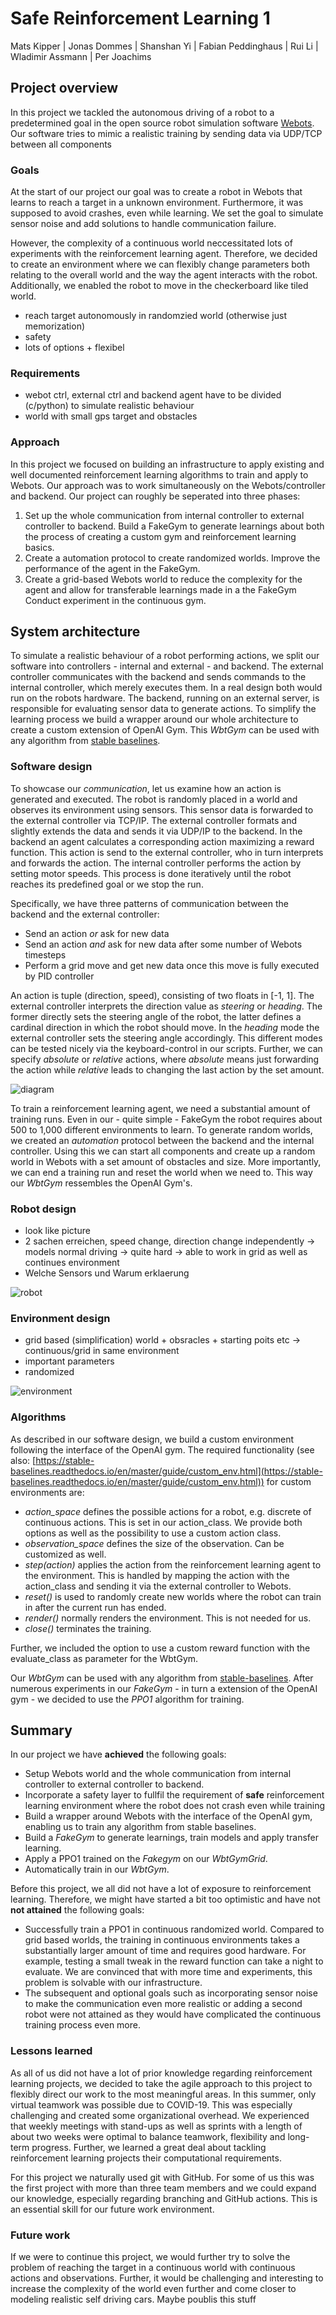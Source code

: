 # Safe Reinforcement Learning 1
Mats Kipper | Jonas Dommes | Shanshan Yi | Fabian Peddinghaus | Rui Li | Wladimir Assmann | Per Joachims

## Project overview
In this project we tackled the autonomous driving of a robot to a predetermined goal in the open source robot simulation software [Webots](https://www.cyberbotics.com/). Our software tries to mimic a realistic training by sending data via UDP/TCP between all components
<!-- A **short** summary of your project topic. -->


### Goals
At the start of our project our goal was to create a robot in Webots that learns to reach a target in a unknown environment. Furthermore, it was supposed to avoid crashes, even while learning. We set the goal to simulate sensor noise and add solutions to handle communication failure.

However, the complexity of a continuous world neccessitated lots of experiments with the reinforcement learning agent. Therefore, we decided to create an environment where we can flexibly change parameters both relating to the overall world and the way the agent interacts with the robot. Additionally, we enabled the robot to move in the checkerboard like tiled world.

- reach target autonomously in randomzied world (otherwise just memorization)
- safety
- lots of options + flexibel

### Requirements
<!-- List the **necessary** and **optional** requirements that were set for your project.
- Safe Exploration while training -->
 - webot ctrl, external ctrl and backend agent have to be divided (c/python) to simulate realistic behaviour
 - world with small gps target and obstacles


### Approach
In this project we focused on building an infrastructure to apply existing and well documented reinforcement learning algorithms to train and apply to Webots. Our approach was to work simultaneously on the Webots/controller and backend. Our project can roughly be seperated into three phases:
1. Set up the whole communication from internal controller to external controller to backend. Build a FakeGym to generate learnings about both the process of creating a custom gym and reinforcement learning basics.
2. Create a automation protocol to create randomized worlds. Improve the performance of the agent in the FakeGym.
3. Create a grid-based Webots world to reduce the complexity for the agent and allow for transferable learnings made in a the FakeGym Conduct experiment in the continuous gym.
<!-- How have you tried to meet the above requirements? What were your ideas? -->

## System architecture
To simulate a realistic behaviour of a robot performing actions, we split our software into controllers - internal and external - and backend. The external controller communicates with the backend and sends commands to the internal controller, which merely executes them. In a real design both would run on the robots hardware. The backend, running on an external server, is responsible for evaluating sensor data to generate actions. To simplify the learning process we build a wrapper around our whole architecture to create a custom extension of OpenAI Gym. This *WbtGym* can be used with any algorithm from [stable baselines](https://stable-baselines.readthedocs.io/).

### Software design
To showcase our *communication*, let us examine how an action is generated and executed. The robot is randomly placed in a world and observes its environment using sensors. This sensor data is forwarded to the external controller via TCP/IP. The external controller formats and slightly extends the data and sends it via UDP/IP to the backend. In the backend an agent calculates a corresponding action maximizing a reward function. This action is send to the external controller, who in turn interprets and forwards the action. The internal controller performs the action by setting motor speeds. This process is done iteratively until the robot reaches its predefined goal or we stop the run.

Specifically, we have three patterns of communication between the backend and the external controller:
 * Send an action *or* ask for new data
 * Send an action *and* ask for new data after some number of Webots timesteps
 * Perform a grid move and get new data once this move is fully executed by PID controller

An action is tuple (direction, speed), consisting of two floats in [-1, 1]. The external controller interprets the direction value as *steering* or *heading*. The former directly sets the steering angle of the robot, the latter defines a cardinal direction in which the robot should move. In the *heading* mode the external controller sets the steering angle accordingly. This different modes can be tested nicely via the keyboard-control in our scripts. Further, we can specify *absolute* or *relative* actions, where *absolute* means just forwarding the action while *relative* leads to changing the last action by the set amount.

![diagram](./images/software_design.png)

To train a reinforcement learning agent, we need a substantial amount of training runs. Even in our - quite simple - FakeGym the robot requires about 500 to 1,000 different environments to learn. To generate random worlds, we created an *automation* protocol between the backend and the internal controller. Using this we can start all components and create up a random world in Webots with a set amount of obstacles and size. More importantly, we can end a training run and reset the world when we need to. This way our *WbtGym* ressembles the OpenAI Gym's.

### Robot design
- look like picture
- 2 sachen erreichen, speed change, direction change independently -> models normal driving -> quite hard
-> able to work in grid as well as continues environment
- Welche Sensors und Warum erklaerung

![robot](./images/robot_design.png)

### Environment design
- grid based (simplification) world + obsracles + starting poits etc -> continuous/grid in same environment
-  important parameters
- randomized

<!-- What does the environment look like in which your robot operates?
*The same: **Why** did you choose this environment? -->

![environment](./images/environment.png)

### Algorithms
As described in our software design, we build a custom environment following the interface of the OpenAI gym. The required functionality (see also: [https://stable-baselines.readthedocs.io/en/master/guide/custom_env.html](https://stable-baselines.readthedocs.io/en/master/guide/custom_env.html)) for custom environments are:
* *action_space* defines the possible actions for a robot, e.g. discrete of continuous actions. This is set in our action_class. We provide both options as well as the possibility to use a custom action class.
* *observation_space* defines the size of the observation. Can be customized as well.
* *step(action)* applies the action from the reinforcement learning agent to the environment. This is handled by mapping the action with the action_class and sending it via the external controller to Webots.
* *reset()* is used to randomly create new worlds where the robot can train in after the current run has ended.
* *render()* normally renders the environment. This is not needed for us.
* *close()* terminates the training.

Further, we included the option to use a custom reward function with the evaluate_class as parameter for the WbtGym.

Our *WbtGym* can be used with any algorithm from [stable-baselines](https://stable-baselines.readthedocs.io/). After numerous experiments in our *FakeGym* - in turn a extension of the OpenAI gym - we decided to use the *PPO1* algorithm for training.
<!-- Write an introduction to the **most essential** algorithms or technologies in general that you have chosen for your project. -->

<!-- Maybe with **short** code examples. -->

## Summary
<!-- Overview of the achieved **and** not attained goals. Why were some goals not reached? Too difficult or wrong time management? -->
In our project we have **achieved** the following goals:
* Setup Webots world and the whole communication from internal controller to external controller to backend.
* Incorporate a safety layer to fullfil the requirement of **safe** reinforcement learning environment where the robot does not crash even while training
* Build a wrapper around Webots with the interface of the OpenAI gym, enabling us to train any algorithm from stable baselines.
* Build a *FakeGym* to generate learnings, train models and apply transfer learning.
* Apply a PPO1 trained on the *Fakegym* on our *WbtGymGrid*.
* Automatically train in our *WbtGym*.

Before this project, we all did not have a lot of exposure to reinforcement learning. Therefore, we might have started a bit too optimistic and have not **not attained** the following goals:
* Successfully train a PPO1 in continuous randomized world. Compared to grid based worlds, the training in continuous environments takes a substantially larger amount of time and requires good hardware. For example, testing a small tweak in the reward function can take a night to evaluate. We are convinced that with more time and experiments, this problem is solvable with our infrastructure.
* The subsequent and optional goals such as incorporating sensor noise to make the communication even more realistic or adding a second robot were not attained as they would have complicated the continuous training process even more.

### Lessons learned
<!-- What did you learn from the project? What decisions would you have made differently from your current perspective? -->
As all of us did not have a lot of prior knowledge regarding reinforcement learning projects, we decided to take the agile approach to this project to flexibly direct our work to the most meaningful areas.
In this summer, only virtual teamwork was possible due to COVID-19. This was especially challenging and created some organizational overhead. We experienced that weekly meetings with stand-ups as well as sprints with a length of about two weeks were optimal to balance teamwork, flexibility and long-term progress. Further, we learned a great deal about tackling reinforcement learning projects their computational requirements.

For this project we naturally used git with GitHub. For some of us this was the first project with more than three team members and we could expand our knowledge, especially regarding branching and GitHub actions. This is an essential skill for our future work environment.

### Future work
<!-- What problems would you tackle if you would continue to work on the project? Are there things you might actually take up and work on in the future? This part is **optional**. -->
If we were to continue this project, we would further try to solve the problem of reaching the target in a continuous world with continuous actions and observations. Further, it would be challenging and interesting to increase the complexity of the world even further and come closer to modeling realistic self driving cars.
Maybe poublis this stuff
